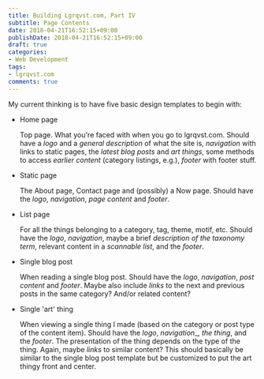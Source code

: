 ```yaml
---
title: Building Lgrqvst.com, Part IV
subtitle: Page Contents
date: 2018-04-21T16:52:15+09:00
publishDate: 2018-04-21T16:52:15+09:00
draft: true
categories:
- Web Development
tags:
- lgrqvst.com
comments: true
---
```


My current thinking is to have five basic design templates to begin with:

- Home page

   Top page. What you're faced with when you go to lgrqvst.com. Should have a _logo_ and a _general description_ of what the site is, _navigation_ with links to static pages, the _latest blog posts_ and _art things_, some methods to access _earlier content_ (category listings, e.g.), _footer_ with footer stuff.

- Static page

   The About page, Contact page and (possibly) a Now page. Should have the _logo_, _navigation_, _page content_ and _footer_.

- List page

   For all the things belonging to a category, tag, theme, motif, etc. Should have the _logo_, _navigation_, maybe a brief _description of the taxonomy term_, relevant content in a _scannable list_, and the _footer_.

- Single blog post

   When reading a single blog post. Should have the _logo_, _navigation_, _post content_ and _footer_. Maybe also include _links_ to the next and previous posts in the same category? And/or related content?

- Single 'art' thing

   When viewing a single thing I made (based on the category or post type of the content item). Should have the _logo_, _navigation__, _the thing_, and the _footer_. The presentation of the thing depends on the type of the thing. Again, maybe _links_ to similar content? This should basically be similar to the single blog post template but be customized to put the art thingy front and center.
